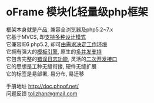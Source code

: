 # oFrame 模块化轻量级php框架

框架本身就是产品, 兼容全浏览器及php5.2~7.x<br>
它基于MVCS, 却<a href="http://doc.phpof.net/?oFrame/FAQ/architect.html,oFrame/navigation.html">支持多种设计模式</a><br>
它兼容IE6 php5.2, 却可<a href="http://doc.phpof.net/?oFrame/FAQ/namespace.html,oFrame/navigation.html">由需求决定工作环境</a><br>
它拥有强大的<a href="http://doc.phpof.net/?oFrame/helpManual/htmlTpl.html,oFrame/navigation.html">模板引擎</a>, 原生的<a href="http://doc.phpof.net/?oFrame/components/timer.html,oFrame/navigation.html">多并发支持</a><br>
它包含完整的<a href="http://doc.phpof.net/?oFrame/helpManual/error.html,oFrame/navigation.html">错误日志功能</a>, 灵活的<a href="http://doc.phpof.net/?oFrame/FAQ/baseExtends.html,oFrame/navigation.html">二次开发接口</a><br>
它的思想是工种无缝衔接, 硬件无缝扩展<br>
它的标签是易部署, 易分布, 易迁移

手册地址 http://doc.phpof.net/<br>
问题反馈 tolizhan@gmail.com
